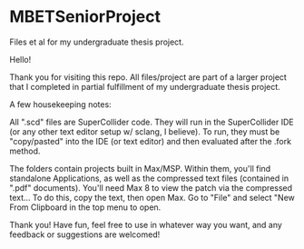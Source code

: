 # MBETSeniorProject
Files et al for my undergraduate thesis project.

Hello! 

Thank you for visiting this repo. All files/project are part of a larger project that I completed in partial fulfillment of my undergraduate thesis project.

A few housekeeping notes:

All ".scd" files are SuperCollider code. They will run in the SuperCollider IDE (or any other text editor setup w/ sclang, I believe). To run, they must be "copy/pasted" into the IDE (or text editor) and then evaluated after the .fork method.

The folders contain projects built in Max/MSP. Within them, you'll find standalone Applications, as well as the compressed text files (contained in ".pdf" documents). You'll need Max 8 to view the patch via the compressed text... To do this, copy the text, then open Max. Go to "File" and select "New From Clipboard in the top menu to open.

Thank you! Have fun, feel free to use in whatever way you want, and any feedback or suggestions are welcomed!

